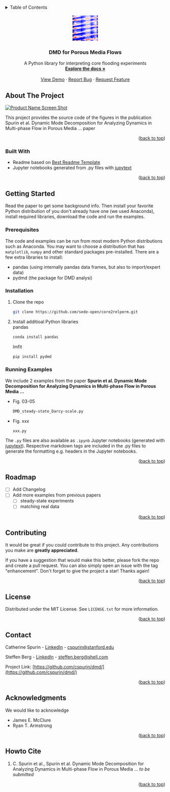 <a name="readme-top"></a>

<!-- TABLE OF CONTENTS -->
<details>
  <summary>Table of Contents</summary>
  <ol>
    <li>
      <a href="#about-the-project">About The Project</a>
    </li>
    <li>
      <a href="#getting-started">Getting Started</a>
      <ul>
        <li><a href="#prerequisites">Prerequisites</a></li>
        <li><a href="#installation">Installation</a></li>
      </ul>
    </li>
    <li><a href="#usage">Usage</a></li>
    <li><a href="#roadmap">Roadmap</a></li>
    <li><a href="#contributing">Contributing</a></li>
    <li><a href="#license">License</a></li>
    <li><a href="#contact">Contact</a></li>
    <li><a href="#acknowledgments">Acknowledgments</a></li>
    <li><a href="#howto-cite">Howto Cite</a></li>
  </ol>
</details>


<!-- PROJECT LOGO -->
<br />
<div align="center">
  <a href="https://github.com/cspurin/dmd/">
    <img src="images/logo.png" alt="Logo" width="80" height="80">
  </a>

  <h3 align="center">DMD for Porous Media Flows</h3>

  <p align="center">
    A Python library for interpreting core flooding experiments
    <br />
    <a href="https://github.com/cspurin/dmd/"><strong>Explore the docs »</strong></a>
    <br />
    <br />
    <a href="https://github.com/cspurin/dmd/">View Demo</a>
    ·
    <a href="https://github.com/cspurin/dmd//issues">Report Bug</a>
    ·
    <a href="https://github.com/cspurin/dmd//issues">Request Feature</a>
  </p>
</div>


<!-- ABOUT THE PROJECT -->
## About The Project

[![Product Name Screen Shot][product-screenshot]](https://github.com/cspurin/dmd/)

This project provides the source code of the figures in the publication Spurin et al. Dynamic Mode Decomposition for Analyzing Dynamics in Multi-phase Flow in Porous Media ... paper


<p align="right">(<a href="#readme-top">back to top</a>)</p>


### Built With


* Readme based on <A HREF="https://github.com/othneildrew/Best-README-Template">Best Readme Template</a>
* Jupyter notebooks generated from .py files with <A HREF="https://jupytext.readthedocs.io/en/latest/using-cli.html">jupytext</a>

<p align="right">(<a href="#readme-top">back to top</a>)</p>


<!-- GETTING STARTED -->
## Getting Started

Read the paper to get some background info. Then install your favorite Python distribution of you don't already have one (we used Anaconda),
install required libraries, download the code and run the examples.


### Prerequisites

The code and examples can be run from most modern Python distributions such as Anaconda. You may want to choose a distribution that has `matplotlib`, `numpy` and other standard packages pre-installed. There are a few extra libraries to install:

* pandas (using internally pandas data frames, but also to import/expert data)
* pydmd (the package for DMD analysi)


### Installation

1. Clone the repo
   ```sh
   git clone https://github.com/sede-open/core2relperm.git
   ```
2. Install additioal Python libraries<BR>
   pandas 
   ```sh
   conda install pandas
   ```
   lmfit 
   ```sh
   pip install pydmd
   ```


### Running Examples

We include 2 examples from the paper <b>Spurin et al. Dynamic Mode Decomposition for Analyzing Dynamics in Multi-phase Flow in Porous Media ... </b>

* Fig. 03-05
  ```sh
  DMD_steady-state_Darcy-scale.py
  ```
* Fig. xxx
  ```sh
  xxx.py
  ```

The `.py` files are also available as `.ipynb` Jupyter notebooks (generated with <A HREF="https://jupytext.readthedocs.io/en/latest/using-cli.html">jupytext</a>). Respective markdown tags are included in the .py files to generate the formatting e.g. headers in the Jupyter notebooks.


<p align="right">(<a href="#readme-top">back to top</a>)</p>


<!-- ROADMAP -->
## Roadmap

- [ ] Add Changelog
- [ ] Add more examples from previous papers
    - [ ] steady-state experiments
    - [ ] matching real data

<!-- 
See the [open issues](https://github.com/othneildrew/Best-README-Template/issues) for a full list of proposed features (and known issues).
-->

<p align="right">(<a href="#readme-top">back to top</a>)</p>


<!-- CONTRIBUTING -->
## Contributing

It would be great if you could contribute to this project. Any contributions you make are **greatly appreciated**.

If you have a suggestion that would make this better, please fork the repo and create a pull request. You can also simply open an issue with the tag "enhancement".
Don't forget to give the project a star! Thanks again!


<p align="right">(<a href="#readme-top">back to top</a>)</p>



<!-- LICENSE -->
## License

Distributed under the MIT License. See `LICENSE.txt` for more information.

<p align="right">(<a href="#readme-top">back to top</a>)</p>



<!-- CONTACT -->
## Contact

Catherine Spurin - <A HREF="https://www.linkedin.com/in/catherine-spurin-39404a87/?originalSubdomain=uk">LinkedIn</a> - cspurin@stanford.edu

Steffen Berg - <A HREF="https://www.linkedin.com/in/steffen-berg-5409a672">LinkedIn</a> - steffen.berg@shell.com

Project Link: [https://github.com/cspurin/dmd/](https://github.com/cspurin/dmd/)

<p align="right">(<a href="#readme-top">back to top</a>)</p>



<!-- ACKNOWLEDGMENTS -->
## Acknowledgments

We would like to acknowledge 

* James E. McClure
* Ryan T. Armstrong 

<p align="right">(<a href="#readme-top">back to top</a>)</p>




<!-- How to Cite -->
## Howto Cite

1. C. Spurin et al., Spurin et al. Dynamic Mode Decomposition for Analyzing Dynamics in Multi-phase Flow in Porous Media ... <i>to be submitted</i>



<p align="right">(<a href="#readme-top">back to top</a>)</p>




<!-- MARKDOWN LINKS & IMAGES -->
<!-- https://www.markdownguide.org/basic-syntax/#reference-style-links -->
[product-screenshot]: images/Core2Relperm-logo.png
[license-url]: https://github.com/cspurin/dmd//blob/main/license.txt
[linkedin-url]: https://www.linkedin.com/in/catherine-spurin-39404a87/?originalSubdomain=uk
[contributors-url]: https://github.com/cspurin/dmd//graphs/contributors
[forks-url]: https://github.com/cspurin/dmd//network/members
[issues-url]: https://github.com/cspurin/dmd//issues
[stars-url]: https://github.com/cspurin/dmd//stargazers
[BestReadme-url]: https://github.com/othneildrew/Best-README-Template

